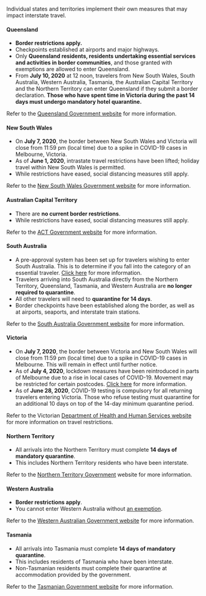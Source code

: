 Individual states and territories implement their own measures that may impact interstate travel.

#### Queensland

- **Border restrictions apply.**
- Checkpoints established at airports and major highways.
- Only **Queensland residents, residents undertaking essential services and activities in border communities**, and those granted with exemptions are allowed to enter Queensland.
- From **July 10, 2020** at 12 noon, travelers from New South Wales, South Australia, Western Australia, Tasmania, the Australian Capital Territory and the Northern Territory can enter Queensland if they submit a border declaration. **Those who have spent time in Victoria during the past 14 days must undergo mandatory hotel quarantine.**

Refer to the [Queensland Government website](https://www.covid19.qld.gov.au/government-actions/border-closing) for more information.

#### New South Wales

- On **July 7, 2020**, the border between New South Wales and Victoria will close from 11:59 pm (local time) due to a spike in COVID-19 cases in Melbourne, Victoria.
- As of **June 1, 2020**, intrastate travel restrictions have been lifted; holiday travel within New South Wales is permitted.
- While restrictions have eased, social distancing measures still apply.

Refer to the [New South Wales Government website](https://www.nsw.gov.au/covid-19/what-you-can-and-cant-do-under-rules/changes) for more information.

#### Australian Capital Territory

- There are **no current border restrictions**.
- While restrictions have eased, social distancing measures still apply.

Refer to the [ACT Government website](https://www.covid19.act.gov.au/help-and-advice/travellers) for more information.

#### South Australia

- A pre-approval system has been set up for travelers wishing to enter South Australia. This is to determine if you fall into the category of an essential traveler. [Click here](https://www.covid-19.sa.gov.au/restrictions-and-responsibilities/travel-restrictions) for more information.
- Travelers arriving into South Australia directly from the Northern Territory, Queensland, Tasmania, and Western Australia are **no longer required to quarantine**.
- All other travelers will need to **quarantine for 14 days**.
- Border checkpoints have been established along the border, as well as at airports, seaports, and interstate train stations.

Refer to the [South Australia Government website](https://www.covid-19.sa.gov.au/) for more information.

#### Victoria

- On **July 7, 2020**, the border between Victoria and New South Wales will close from 11:59 pm (local time) due to a spike in COVID-19 cases in Melbourne. This will remain in effect until further notice.
- As of **July 4, 2020**, lockdown measures have been reintroduced in parts of Melbourne due to a rise in local cases of COVID-19. Movement may be restricted for certain postcodes. [Click here](https://www.garda.com/crisis24/news-alerts/356941/australia-victoria-new-south-wales-border-to-close-on-july-7-update-34) for more information.
- As of **June 28, 2020**, COVID-19 testing is compulsory for all returning travelers entering Victoria. Those who refuse testing must quarantine for an additional 10 days on top of the 14-day minimum quarantine period.

Refer to the Victorian [Department of Health and Human Services website](https://www.dhhs.vic.gov.au/victorias-restriction-levels-covid-19) for more information on travel restrictions.

#### Northern Territory

- All arrivals into the Northern Territory must complete **14 days of mandatory quarantine**.
- This includes Northern Territory residents who have been interstate.

Refer to the [Northern Territory Government](https://coronavirus.nt.gov.au/community-advice/border-controls) website for more information.

#### Western Australia

- **Border restrictions apply**.
- You cannot enter Western Australia without [an exemption](https://www.wa.gov.au/organisation/department-of-the-premier-and-cabinet/covid-19-coronavirus-travel-wa).

Refer to the [Western Australian Government website](https://www.wa.gov.au/organisation/department-of-the-premier-and-cabinet/covid-19-coronavirus-travel-wa) for more information.

#### Tasmania

- All arrivals into Tasmania must complete **14 days of mandatory quarantine**.
- This includes residents of Tasmania who have been interstate.
- Non-Tasmanian residents must complete their quarantine at accommodation provided by the government.

Refer to the [Tasmanian Government website](https://coronavirus.tas.gov.au/travellers-and-visitors/coming-to-tasmania) for more information.
